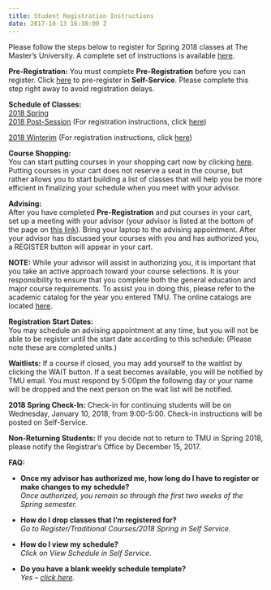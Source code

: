 ```yaml
---
title: Student Registration Instructions
date: 2017-10-13 16:38:00 Z
---
```


Please follow the steps below to register for Spring 2018 classes at The Master’s University. A complete set of instructions is available [here](https://athletics.masters.edu/media/870475/registration-instructions-student-sp18.doc).

**Pre-Registration:**
You must complete **Pre-Registration** before you can register. Click [here](https://portal.masters.edu/Preregistration) to pre-register in **Self-Service**. Please complete this step right away to avoid registration delays.

**Schedule of Classes:**\
[2018 Spring](https://athletics.masters.edu/media/870476/course-schedule-spring-2018.xlsx)\
[2018 Post-Session](https://athletics.masters.edu/media/870477/csps2018.docx) (For registration instructions, click [here](https://athletics.masters.edu/media/870493/post-2018-reg-info.docx))

[2018 Winterim](https://athletics.masters.edu/media/870478/cswi2018.docx) (For registration instructions, click [here](https://athletics.masters.edu/media/870494/winterim-2018-reg-info.docx))

**Course Shopping:**\
You can start putting courses in your shopping cart now by clicking [here](https://portal.masters.edu/SelfService/Registration/ShoppingCart.aspx). Putting courses in your cart does not reserve a seat in the course, but rather allows you to start building a list of classes that will help you be more efficient in finalizing your schedule when you meet with your advisor.

**Advising:**\
After you have completed **Pre-Registration** and put courses in your cart, set up a meeting with your advisor (your advisor is listed at the bottom of the page on [this link](https://portal.masters.edu/SelfService/Records/ScheduleHome.aspx)). Bring your laptop to the advising appointment. After your advisor has discussed your courses with you and has authorized you, a REGISTER button will appear in your cart.

**NOTE:** While your advisor will assist in authorizing you, it is important that you take an active approach toward your course selections. It is your responsibility to ensure that you complete both the general education and major course requirements. To assist you in doing this, please refer to the academic catalog for the year you entered TMU. The online catalogs are located [here](http://www.masters.edu/academics/online-catalog.html).

**Registration Start Dates:** \
You may schedule an advising appointment at any time, but you will not be able to be register until the start date according to this schedule: (Please note these are completed units.)

**Waitlists:**
If a course if closed, you may add yourself to the waitlist by clicking the WAIT button. If a seat becomes available, you will be notified by TMU email. You must respond by 5:00pm the following day or your name will be dropped and the next person on the wait list will be notified.

**2018 Spring Check-In:**
Check-in for continuing students will be on Wednesday, January 10, 2018, from 9:00-5:00. Check-in instructions will be posted on Self-Service.

**Non-Returning Students:**
If you decide not to return to TMU in Spring 2018, please notify the Registrar’s Office by December 15, 2017.

**FAQ:**

* **Once my advisor has authorized me, how long do I have to register or make changes to my schedule?**\
  *Once authorized, you remain so through the first two weeks of the Spring semester.*

* **How do I drop classes that I’m registered for?***\
  Go to Register/Traditional Courses/2018 Spring in Self Service.*

* **How do I view my schedule?**\
  *Click on View Schedule in Self Service.*

* **Do you have a blank weekly schedule template?**\
  *Yes – [click here](https://athletics.masters.edu/media/870479/weekly-schedule-form.xlsx).*